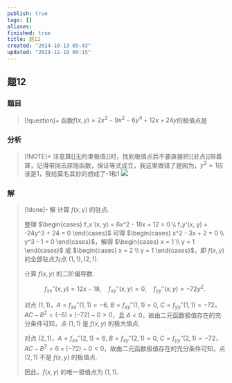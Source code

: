 ```yaml
---
publish: true
tags: []
aliases: 
finished: true
title: 题12
created: "2024-10-13 05:43"
updated: "2024-12-10 09:15"
---
```

## 题12
### 题目
> [!question]+
> 函数$f( {x, y}) = 2{x}^{3} - 9{x}^{2} - 6{y}^{4} + {12x} + {24y}$的极值点是
### 分析
> [!NOTE]+
> 注意算[[无约束极值]]时，找到极值点后不要直接把[[驻点]]带着算，记得带回去原隐函数，保证等式成立，我这里做错了是因为，$y^{3}=1$应该是1，我给莫名其妙的想成了-1和1
> ![](https://img.hwenyi.tech/202412101715271.webp)
### 解
> [!done]-
> 解 计算 $f(x, y)$ 的驻点.
> 
> 整理 $\begin{cases} f_x'(x, y) = 6x^2 - 18x + 12 = 0 \\ f_y'(x, y) = -24y^3 + 24 = 0 \end{cases}$ 可得 $\begin{cases} x^2 - 3x + 2 = 0 \\ y^3 - 1 = 0 \end{cases}$，解得 $\begin{cases} x = 1 \\ y = 1 \end{cases}$ 或 $\begin{cases} x = 2 \\ y = 1 \end{cases}$，即 $f(x, y)$ 的全部驻点为点 $(1, 1), (2, 1)$.
> 
> 计算 $f(x, y)$ 的二阶偏导数.
> 
> $$
> f_{xx}''(x, y) = 12x - 18, \quad f_{xy}''(x, y) = 0, \quad f_{yy}''(x, y) = -72y^2.
> $$
> 
> 对点 $(1, 1)$，$A = f_{xx}''(1, 1) = -6$, $B = f_{xy}''(1, 1) = 0$, $C = f_{yy}''(1, 1) = -72$，$AC - B^2 = (-6) \times (-72) - 0 > 0$，且 $A < 0$，故由二元函数极值存在的充分条件可知，点 $(1, 1)$ 是 $f(x, y)$ 的极大值点.
> 
> 对点 $(2, 1)$，$A = f_{xx}''(2, 1) = 6$, $B = f_{xy}''(2, 1) = 0$, $C = f_{yy}''(2, 1) = -72$，$AC - B^2 = 6 \times (-72) - 0 < 0$，故由二元函数极值存在的充分条件可知，点 $(2, 1)$ 不是 $f(x, y)$ 的极值点.
> 
> 因此，$f(x, y)$ 的唯一极值点为 $(1, 1)$.